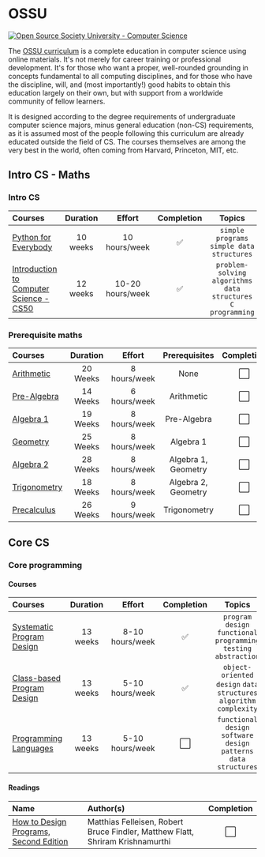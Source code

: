 # OSSU

 <a href="https://github.com/ossu/computer-science">
    <img alt="Open Source Society University - Computer Science" src="https://img.shields.io/badge/OSSU-computer--science-blue.svg"
  ></a>

The [OSSU curriculum](https://github.com/ossu/computer-science) is a complete education in computer science using online materials. It's not merely for career training or professional development. It's for those who want a proper, well-rounded grounding in concepts fundamental to all computing disciplines, and for those who have the discipline, will, and (most importantly!) good habits to obtain this education largely on their own, but with support from a worldwide community of fellow learners.

It is designed according to the degree requirements of undergraduate computer science majors, minus general education (non-CS) requirements, as it is assumed most of the people following this curriculum are already educated outside the field of CS. The courses themselves are among the very best in the world, often coming from Harvard, Princeton, MIT, etc.

## Intro CS - Maths

### Intro CS

| Courses                                                                                       | Duration |      Effort      | Completion |                              Topics                              |
| :-------------------------------------------------------------------------------------------- | :------: | :--------------: | :--------: | :--------------------------------------------------------------: |
| [Python for Everybody](https://github.com/Kure-ru/OSSU/tree/main/py4e)                        | 10 weeks |  10 hours/week   |     ✅     |            `simple programs` `simple data structures`            |
| [Introduction to Computer Science - CS50](https://cs50.harvard.edu/x/)                        | 12 weeks | 10-20 hours/week |     ✅     | `problem-solving` `algorithms` `data structures` `C programming` |

### Prerequisite maths

Courses | Duration | Effort | Prerequisites | Completion
:-- | :--: | :--: | :--: | :--:
[Arithmetic](/coursepages/arithmetic/README.md) | 20 Weeks | 8 hours/week | None |  ⬜️ 
[Pre-Algebra](/coursepages/pre-algebra/README.md) | 14 Weeks | 6 hours/week | Arithmetic | ⬜️ 
[Algebra 1](/coursepages/algebra-1/README.md) | 19 Weeks | 8 hours/week | Pre-Algebra |  ⬜️ 
[Geometry](/coursepages/geometry/README.md) | 25 Weeks | 8 hours/week | Algebra 1 |  ⬜️ 
[Algebra 2](/coursepages/algebra-2/README.md) | 28 Weeks | 8 hours/week | Algebra 1, Geometry |  ⬜️ 
[Trigonometry](/coursepages/trigonometry/README.md) | 18 Weeks | 8 hours/week | Algebra 2, Geometry |  ⬜️ 
[Precalculus](/coursepages/precalculus/README.md) | 26 Weeks | 9 hours/week | Trigonometry |  ⬜️ 


## Core CS

### Core programming

#### Courses

| Courses                                                                                  | Duration |     Effort      | Completion |                              Topics                               |
| :--------------------------------------------------------------------------------------- | :------: | :-------------: | :--------: | :---------------------------------------------------------------: |
| [Systematic Program Design](https://learning.edx.org/course/course-v1:UBCx+SPD1x+2T2015) | 13 weeks | 8-10 hours/week |     ✅     | `program design` `functional programming` `testing` `abstraction` |
| [Class-based Program Design](https://github.com/Kure-ru/cs2510)                          | 13 weeks | 5-10 hours/week |     ✅     | `object-oriented design` `data structures` `algorithm complexity` |
| [Programming Languages](https://courses.cs.washington.edu/courses/cse341/19au/#lectures) | 13 weeks | 5-10 hours/week |     ⬜️     | `functional design` `software design patterns` `data structures`  |

#### Readings

| Name                                                                                 | Author(s)                                                                      | Completion |
| :----------------------------------------------------------------------------------- | :----------------------------------------------------------------------------- | :--------: |
| [How to Design Programs, Second Edition](https://htdp.org/2023-8-14/Book/index.html) | Matthias Felleisen, Robert Bruce Findler, Matthew Flatt, Shriram Krishnamurthi |    ⬜️     |
